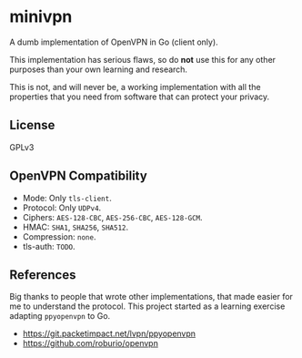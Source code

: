# minivpn

A dumb implementation of OpenVPN in Go (client only).

This implementation has serious flaws, so do **not** use this for any other
purposes than your own learning and research.

This is not, and will never be, a working implementation with all the
properties that you need from software that can protect your privacy.

## License

GPLv3

## OpenVPN Compatibility

* Mode: Only `tls-client`.
* Protocol: Only `UDPv4`.
* Ciphers: `AES-128-CBC`, `AES-256-CBC`, `AES-128-GCM`.
* HMAC: `SHA1`, `SHA256`, `SHA512`.
* Compression: `none`.
* tls-auth: `TODO`.

## References

Big thanks to people that wrote other implementations, that made easier for
me to understand the protocol. This project started as a learning exercise
adapting `ppyopenvpn` to Go.

* https://git.packetimpact.net/lvpn/ppyopenvpn
* https://github.com/roburio/openvpn

